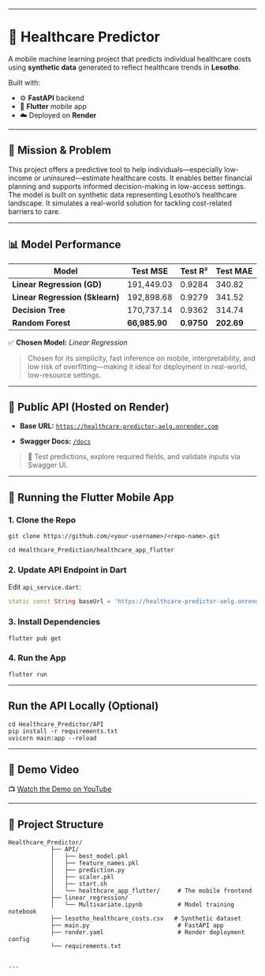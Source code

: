 
---

# 🧠 Healthcare Predictor

A mobile machine learning project that predicts individual healthcare costs using **synthetic data** generated to reflect healthcare trends in **Lesotho**.

Built with:

* ⚙️ **FastAPI** backend
* 📱 **Flutter** mobile app
* ☁️ Deployed on **Render**

---

## 🎯 Mission & Problem

This project offers a predictive tool to help individuals—especially low-income or uninsured—estimate healthcare costs.
It enables better financial planning and supports informed decision-making in low-access settings.
The model is built on synthetic data representing Lesotho’s healthcare landscape.
It simulates a real-world solution for tackling cost-related barriers to care.

---

## 📊 Model Performance

| Model                           | Test MSE      | Test R²    | Test MAE   |
| ------------------------------- | ------------- | ---------- | ---------- |
| **Linear Regression (GD)**      | 191,449.03    | 0.9284     | 340.82     |
| **Linear Regression (Sklearn)** | 192,898.68    | 0.9279     | 341.52     |
| **Decision Tree**               | 170,737.14    | 0.9362     | 314.74     |
| **Random Forest**               | **66,985.90** | **0.9750** | **202.69** |


✅ **Chosen Model:** *Linear Regression*

> Chosen for its simplicity, fast inference on mobile, interpretability, and low risk of overfitting—making it ideal for deployment in real-world, low-resource settings.

---

## 🔗 Public API (Hosted on Render)

* **Base URL:**
  [`https://healthcare-predictor-aelg.onrender.com`](https://healthcare-predictor-aelg.onrender.com)

* **Swagger Docs:**
  [`/docs`](https://healthcare-predictor-aelg.onrender.com/docs)

> 🧪 Test predictions, explore required fields, and validate inputs via Swagger UI.

---

## 📱 Running the Flutter Mobile App

### 1. Clone the Repo


```
git clone https://github.com/<your-username>/<repo-name>.git

cd Healthcare_Prediction/healthcare_app_flutter
```
### 2. Update API Endpoint in Dart

Edit `api_service.dart`:

```dart
static const String baseUrl = 'https://healthcare-predictor-aelg.onrender.com';
```

### 3. Install Dependencies

```
flutter pub get
```

### 4. Run the App

```
flutter run
```

---

##  Run the API Locally (Optional)

```
cd Healthcare_Predictor/API
pip install -r requirements.txt
uvicorn main:app --reload
```

---

## 🎥 Demo Video

📺 [Watch the Demo on YouTube](https://your-youtube-link.com)

---

## 📂 Project Structure

```
Healthcare_Predictor/
            ├── API/
            │   ├── best_model.pkl
            │   ├── feature_names.pkl
            │   ├── prediction.py
            │   ├── scaler.pkl
            │   ├── start.sh
            │   └── healthcare_app_flutter/     # The mobile frontend
            ├── linear_regression/
            │   └── Multivariate.ipynb          # Model training notebook
            ├── lesotho_healthcare_costs.csv   # Synthetic dataset
            ├── main.py                         # FastAPI app
            ├── render.yaml                     # Render deployment config
            └── requirements.txt


---


